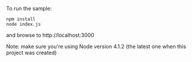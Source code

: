 To run the sample:

```
npm install
node index.js
```

and browse to http://localhost:3000

Note: make sure you're using Node version 4.1.2 (the latest one when this project was created)
